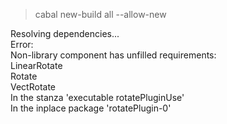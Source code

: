
> cabal new-build all --allow-new

Resolving dependencies...   
Error:   
    Non-library component has unfilled requirements:   
        LinearRotate   
        Rotate   
        VectRotate   
    In the stanza 'executable rotatePluginUse'   
    In the inplace package 'rotatePlugin-0'   

